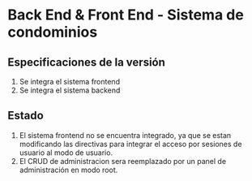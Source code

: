 # Back End & Front End - Sistema de condominios

## Especificaciones de la versión

1. Se integra el sistema frontend
2. Se integra el sistema backend

## Estado

1. El sistema frontend no se encuentra integrado, ya que se estan modificando las directivas para integrar el acceso por sesiones de usuario al modo de usuario.
2. El CRUD de administracion sera reemplazado por un panel de administración en modo root.
